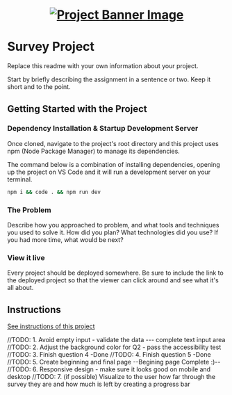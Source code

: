 <h1 align="center">
  <a href="">
    <img src="/src/assets/survey.svg" alt="Project Banner Image">
  </a>
</h1>

# Survey Project

Replace this readme with your own information about your project.

Start by briefly describing the assignment in a sentence or two. Keep it short and to the point.

## Getting Started with the Project

### Dependency Installation & Startup Development Server

Once cloned, navigate to the project's root directory and this project uses npm (Node Package Manager) to manage its dependencies.

The command below is a combination of installing dependencies, opening up the project on VS Code and it will run a development server on your terminal.

```bash
npm i && code . && npm run dev
```

### The Problem

Describe how you approached to problem, and what tools and techniques you used to solve it. How did you plan? What technologies did you use? If you had more time, what would be next?

### View it live

Every project should be deployed somewhere. Be sure to include the link to the deployed project so that the viewer can click around and see what it's all about.

## Instructions

<a href="instructions.md">
   See instructions of this project
  </a>

//TODO: 1. Avoid empty input - validate the data --- complete text input area
//TODO: 2. Adjust the background color for Q2 - pass the accessibility test
//TODO: 3. Finish question 4 -Done
//TODO: 4. Finish question 5 -Done
//TODO: 5. Create beginning and final page --Begining page Complete :)--
//TODO: 6. Responsive design - make sure it looks good on mobile and desktop
//TODO: 7. (if possible) Visualize to the user how far through the survey they are and how much is left by creating a progress bar
